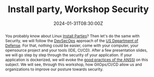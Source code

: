 ---
title: Install party, Workshop Security 

event: Snowcamp 2024
event_url: https://www.snowcamp.io/

location: Grenoble (WTC World Trade Center)
address:
  street: 5 - 7 , place Robert Schuman
  city: Grenoble
  region: Auvergne-Rhone-Alpes
  postcode: '38025'
  country: France

summary: DevSecOps, step by step
abstract: "You probably know about Linux [Install Parties](https://fr.wikipedia.org/wiki/Install_party)? Then let's do the same with Security, we will follow the [DevSecOps](https://davidaparicio.gitlab.io/website/files/devsecops_software_lifecycle.jpg) approach of the [US Department of Defense](https://public.cyber.mil/devsecops/). For that, nothing could be easier, come with your computer, your opensource project and your tools (IDE, CI/CD). After a few presentation slides, we will go step by step through the security of your application. If your application is dockerized, we will evoke the [good practices of the ANSSI](https://www.ssi.gouv.fr/guide/recommandations-de-securite-relatives-au-deploiement-de-conteneurs-docker/) on this subject. We will see, through this workshop, how GitOps/CI/CD allow us and organizations to improve our posture towards security."

date: "2024-01-31T08:30:00Z"
date_end: "2024-02-02T18:30:00Z"
all_day: false

publishDate: "2024-01-01T00:00:00Z"

authors: [David Aparicio]
tags: [Workshop, Cybersecurity, DevSecOps, Security, SecurityByDesign]

featured: false

image:
  caption: 'Image credit: [**Snowcamp 2023**](https://www.snowcamp.io/)'
  focal_point: Right

links:
- icon: file #th-list #list-alt
  icon_pack: fas
  name: Code
  url: https://github.com/davidaparicio/devsecops-workshop/tree/conf/snowcamp2024
- icon: binoculars
  icon_pack: fas
  name: Description
  url: https://snowcamp2024.sched.com/event/1Vb1a/la-securite-par-ou-commencer-install-party
- icon: comments
  icon_pack: fas
  name: Feedback
  url: https://openfeedback.io/o7zyKdkdRulRnrtU3DZo/2024-01-31/d83195ad7c5a6422c2caf7d3d444e27c
#- icon: file-alt
#  icon_pack: fas
#  name: Post
#  url: https://blog.ovhcloud.com/ovhcloud-at-touraine-tech/
url_code: ""
url_pdf: ""
url_slides: "fr/codelabs/snowcamp24"
url_video: ""

slides: ""
projects: []
---